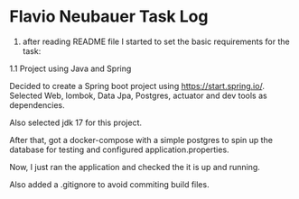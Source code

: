 # Flavio Neubauer Task Log

1. after reading README file I started to set the basic requirements for the task:

1.1 Project using Java and Spring

Decided to create a Spring boot project using https://start.spring.io/. Selected Web, lombok, Data Jpa, Postgres, actuator and dev tools as dependencies.

Also selected jdk 17 for this project. 

After that, got a docker-compose with a simple postgres to spin up the database for testing and configured application.properties. 

Now, I just ran the application and checked the it is up and running. 

Also added a .gitignore to avoid commiting build files.

